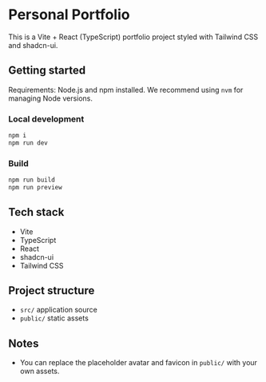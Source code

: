 # Personal Portfolio

This is a Vite + React (TypeScript) portfolio project styled with Tailwind CSS and shadcn-ui.

## Getting started

Requirements: Node.js and npm installed. We recommend using `nvm` for managing Node versions.

### Local development

```sh
npm i
npm run dev
```

### Build

```sh
npm run build
npm run preview
```

## Tech stack

- Vite
- TypeScript
- React
- shadcn-ui
- Tailwind CSS

## Project structure

- `src/` application source
- `public/` static assets

## Notes

- You can replace the placeholder avatar and favicon in `public/` with your own assets.
